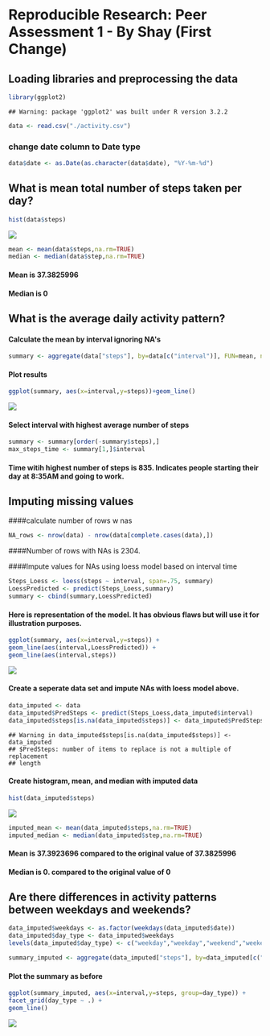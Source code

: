 # Reproducible Research: Peer Assessment 1 - By Shay (First Change)


## Loading libraries and preprocessing the data

```r
library(ggplot2)
```

```
## Warning: package 'ggplot2' was built under R version 3.2.2
```

```r
data <- read.csv("./activity.csv")
```

### change date column to Date type 

```r
data$date <- as.Date(as.character(data$date), "%Y-%m-%d")
```

## What is mean total number of steps taken per day?

```r
hist(data$steps)
```

![](PA1_template_files/figure-html/unnamed-chunk-3-1.png) 

```r
mean <- mean(data$steps,na.rm=TRUE)
median <- median(data$step,na.rm=TRUE)
```

#### Mean is 37.3825996
#### Median is 0

## What is the average daily activity pattern?

#### Calculate the mean by interval ignoring NA's

```r
summary <- aggregate(data["steps"], by=data[c("interval")], FUN=mean, na.rm=TRUE)
```

#### Plot results

```r
ggplot(summary, aes(x=interval,y=steps))+geom_line()
```

![](PA1_template_files/figure-html/unnamed-chunk-5-1.png) 

#### Select interval with highest average number of steps

```r
summary <- summary[order(-summary$steps),]
max_steps_time <- summary[1,]$interval
```
#### Time witih highest number of steps is 835. Indicates people starting their day at 8:35AM and going to work.

## Imputing missing values

####calculate number of rows w nas


```r
NA_rows <- nrow(data) - nrow(data[complete.cases(data),]) 
```
####Number of rows with NAs is 2304.

####Impute values for NAs using loess model based on interval time

```r
Steps_Loess <- loess(steps ~ interval, span=.75, summary)
LoessPredicted <- predict(Steps_Loess,summary)
summary <- cbind(summary,LoessPredicted)
```

#### Here is representation of the model. It has obvious flaws but will use it for illustration purposes.

```r
ggplot(summary, aes(x=interval,y=steps)) + 
geom_line(aes(interval,LoessPredicted)) +
geom_line(aes(interval,steps))
```

![](PA1_template_files/figure-html/unnamed-chunk-9-1.png) 

#### Create a seperate data set and impute NAs with loess model above.

```r
data_imputed <- data
data_imputed$PredSteps <- predict(Steps_Loess,data_imputed$interval)
data_imputed$steps[is.na(data_imputed$steps)] <- data_imputed$PredSteps
```

```
## Warning in data_imputed$steps[is.na(data_imputed$steps)] <- data_imputed
## $PredSteps: number of items to replace is not a multiple of replacement
## length
```

#### Create histogram, mean, and median with imputed data

```r
hist(data_imputed$steps)
```

![](PA1_template_files/figure-html/unnamed-chunk-11-1.png) 

```r
imputed_mean <- mean(data_imputed$steps,na.rm=TRUE)
imputed_median <- median(data_imputed$step,na.rm=TRUE)
```

#### Mean is 37.3923696 compared to the original value of 37.3825996
#### Median is 0. compared to the original value of 0

## Are there differences in activity patterns between weekdays and weekends?


```r
data_imputed$weekdays <- as.factor(weekdays(data_imputed$date))
data_imputed$day_type <- data_imputed$weekdays
levels(data_imputed$day_type) <- c("weekday","weekday","weekend","weekend","weekday","weekday","weekday")

summary_imputed <- aggregate(data_imputed["steps"], by=data_imputed[c("day_type","interval")], FUN=mean)
```


#### Plot the summary as before

```r
ggplot(summary_imputed, aes(x=interval,y=steps, group=day_type)) +
facet_grid(day_type ~ .) +
geom_line() 
```

![](PA1_template_files/figure-html/unnamed-chunk-13-1.png) 


